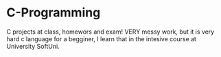 # C-Programming
C projects at class, homewors and exam!
VERY messy work, but it is very hard c language for a begginer, I learn that in the intesive course at University SoftUni.
